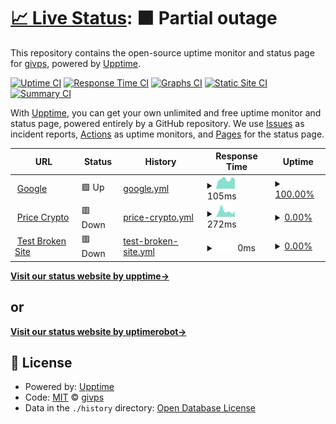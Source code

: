 # [📈 Live Status](https://status.givpn.my.id): <!--live status--> **🟧 Partial outage**

This repository contains the open-source uptime monitor and status page for [givps](https://status.givpn.my.id), powered by [Upptime](https://github.com/upptime/upptime).

[![Uptime CI](https://github.com/givps/upptime/workflows/Uptime%20CI/badge.svg)](https://github.com/givps/upptime/actions?query=workflow%3A%22Uptime+CI%22)
[![Response Time CI](https://github.com/givps/upptime/workflows/Response%20Time%20CI/badge.svg)](https://github.com/givps/upptime/actions?query=workflow%3A%22Response+Time+CI%22)
[![Graphs CI](https://github.com/givps/upptime/workflows/Graphs%20CI/badge.svg)](https://github.com/givps/upptime/actions?query=workflow%3A%22Graphs+CI%22)
[![Static Site CI](https://github.com/givps/upptime/workflows/Static%20Site%20CI/badge.svg)](https://github.com/givps/upptime/actions?query=workflow%3A%22Static+Site+CI%22)
[![Summary CI](https://github.com/givps/upptime/workflows/Summary%20CI/badge.svg)](https://github.com/givps/upptime/actions?query=workflow%3A%22Summary+CI%22)

With [Upptime](https://upptime.js.org), you can get your own unlimited and free uptime monitor and status page, powered entirely by a GitHub repository. We use [Issues](https://github.com/givps/upptime/issues) as incident reports, [Actions](https://github.com/givps/upptime/actions) as uptime monitors, and [Pages](https://status.givpn.my.id) for the status page.

<!--start: status pages-->
<!-- This summary is generated by Upptime (https://github.com/upptime/upptime) -->
<!-- Do not edit this manually, your changes will be overwritten -->
<!-- prettier-ignore -->
| URL | Status | History | Response Time | Uptime |
| --- | ------ | ------- | ------------- | ------ |
| <img alt="" src="https://icons.duckduckgo.com/ip3/google.com.ico" height="13"> [Google](https://google.com) | 🟩 Up | [google.yml](https://github.com/givps/upptime/commits/HEAD/history/google.yml) | <details><summary><img alt="Response time graph" src="./graphs/google/response-time-week.png" height="20"> 105ms</summary><br><a href="https://status.givpn.my.id/history/google"><img alt="Response time 192" src="https://img.shields.io/endpoint?url=https%3A%2F%2Fraw.githubusercontent.com%2Fgivps%2Fupptime%2FHEAD%2Fapi%2Fgoogle%2Fresponse-time.json"></a><br><a href="https://status.givpn.my.id/history/google"><img alt="24-hour response time 104" src="https://img.shields.io/endpoint?url=https%3A%2F%2Fraw.githubusercontent.com%2Fgivps%2Fupptime%2FHEAD%2Fapi%2Fgoogle%2Fresponse-time-day.json"></a><br><a href="https://status.givpn.my.id/history/google"><img alt="7-day response time 105" src="https://img.shields.io/endpoint?url=https%3A%2F%2Fraw.githubusercontent.com%2Fgivps%2Fupptime%2FHEAD%2Fapi%2Fgoogle%2Fresponse-time-week.json"></a><br><a href="https://status.givpn.my.id/history/google"><img alt="30-day response time 135" src="https://img.shields.io/endpoint?url=https%3A%2F%2Fraw.githubusercontent.com%2Fgivps%2Fupptime%2FHEAD%2Fapi%2Fgoogle%2Fresponse-time-month.json"></a><br><a href="https://status.givpn.my.id/history/google"><img alt="1-year response time 192" src="https://img.shields.io/endpoint?url=https%3A%2F%2Fraw.githubusercontent.com%2Fgivps%2Fupptime%2FHEAD%2Fapi%2Fgoogle%2Fresponse-time-year.json"></a></details> | <details><summary><a href="https://status.givpn.my.id/history/google">100.00%</a></summary><a href="https://status.givpn.my.id/history/google"><img alt="All-time uptime 100.00%" src="https://img.shields.io/endpoint?url=https%3A%2F%2Fraw.githubusercontent.com%2Fgivps%2Fupptime%2FHEAD%2Fapi%2Fgoogle%2Fuptime.json"></a><br><a href="https://status.givpn.my.id/history/google"><img alt="24-hour uptime 100.00%" src="https://img.shields.io/endpoint?url=https%3A%2F%2Fraw.githubusercontent.com%2Fgivps%2Fupptime%2FHEAD%2Fapi%2Fgoogle%2Fuptime-day.json"></a><br><a href="https://status.givpn.my.id/history/google"><img alt="7-day uptime 100.00%" src="https://img.shields.io/endpoint?url=https%3A%2F%2Fraw.githubusercontent.com%2Fgivps%2Fupptime%2FHEAD%2Fapi%2Fgoogle%2Fuptime-week.json"></a><br><a href="https://status.givpn.my.id/history/google"><img alt="30-day uptime 100.00%" src="https://img.shields.io/endpoint?url=https%3A%2F%2Fraw.githubusercontent.com%2Fgivps%2Fupptime%2FHEAD%2Fapi%2Fgoogle%2Fuptime-month.json"></a><br><a href="https://status.givpn.my.id/history/google"><img alt="1-year uptime 100.00%" src="https://img.shields.io/endpoint?url=https%3A%2F%2Fraw.githubusercontent.com%2Fgivps%2Fupptime%2FHEAD%2Fapi%2Fgoogle%2Fuptime-year.json"></a></details>
| <img alt="" src="https://icons.duckduckgo.com/ip3/crypto.givpn.my.id.ico" height="13"> [Price Crypto](https://crypto.givpn.my.id/) | 🟥 Down | [price-crypto.yml](https://github.com/givps/upptime/commits/HEAD/history/price-crypto.yml) | <details><summary><img alt="Response time graph" src="./graphs/price-crypto/response-time-week.png" height="20"> 272ms</summary><br><a href="https://status.givpn.my.id/history/price-crypto"><img alt="Response time 280" src="https://img.shields.io/endpoint?url=https%3A%2F%2Fraw.githubusercontent.com%2Fgivps%2Fupptime%2FHEAD%2Fapi%2Fprice-crypto%2Fresponse-time.json"></a><br><a href="https://status.givpn.my.id/history/price-crypto"><img alt="24-hour response time 262" src="https://img.shields.io/endpoint?url=https%3A%2F%2Fraw.githubusercontent.com%2Fgivps%2Fupptime%2FHEAD%2Fapi%2Fprice-crypto%2Fresponse-time-day.json"></a><br><a href="https://status.givpn.my.id/history/price-crypto"><img alt="7-day response time 272" src="https://img.shields.io/endpoint?url=https%3A%2F%2Fraw.githubusercontent.com%2Fgivps%2Fupptime%2FHEAD%2Fapi%2Fprice-crypto%2Fresponse-time-week.json"></a><br><a href="https://status.givpn.my.id/history/price-crypto"><img alt="30-day response time 224" src="https://img.shields.io/endpoint?url=https%3A%2F%2Fraw.githubusercontent.com%2Fgivps%2Fupptime%2FHEAD%2Fapi%2Fprice-crypto%2Fresponse-time-month.json"></a><br><a href="https://status.givpn.my.id/history/price-crypto"><img alt="1-year response time 280" src="https://img.shields.io/endpoint?url=https%3A%2F%2Fraw.githubusercontent.com%2Fgivps%2Fupptime%2FHEAD%2Fapi%2Fprice-crypto%2Fresponse-time-year.json"></a></details> | <details><summary><a href="https://status.givpn.my.id/history/price-crypto">0.00%</a></summary><a href="https://status.givpn.my.id/history/price-crypto"><img alt="All-time uptime 0.00%" src="https://img.shields.io/endpoint?url=https%3A%2F%2Fraw.githubusercontent.com%2Fgivps%2Fupptime%2FHEAD%2Fapi%2Fprice-crypto%2Fuptime.json"></a><br><a href="https://status.givpn.my.id/history/price-crypto"><img alt="24-hour uptime 0.00%" src="https://img.shields.io/endpoint?url=https%3A%2F%2Fraw.githubusercontent.com%2Fgivps%2Fupptime%2FHEAD%2Fapi%2Fprice-crypto%2Fuptime-day.json"></a><br><a href="https://status.givpn.my.id/history/price-crypto"><img alt="7-day uptime 0.00%" src="https://img.shields.io/endpoint?url=https%3A%2F%2Fraw.githubusercontent.com%2Fgivps%2Fupptime%2FHEAD%2Fapi%2Fprice-crypto%2Fuptime-week.json"></a><br><a href="https://status.givpn.my.id/history/price-crypto"><img alt="30-day uptime 0.00%" src="https://img.shields.io/endpoint?url=https%3A%2F%2Fraw.githubusercontent.com%2Fgivps%2Fupptime%2FHEAD%2Fapi%2Fprice-crypto%2Fuptime-month.json"></a><br><a href="https://status.givpn.my.id/history/price-crypto"><img alt="1-year uptime 0.00%" src="https://img.shields.io/endpoint?url=https%3A%2F%2Fraw.githubusercontent.com%2Fgivps%2Fupptime%2FHEAD%2Fapi%2Fprice-crypto%2Fuptime-year.json"></a></details>
| <img alt="" src="https://icons.duckduckgo.com/ip3/thissitedoesnotexist.koj.co.ico" height="13"> [Test Broken Site](https://thissitedoesnotexist.koj.co) | 🟥 Down | [test-broken-site.yml](https://github.com/givps/upptime/commits/HEAD/history/test-broken-site.yml) | <details><summary><img alt="Response time graph" src="./graphs/test-broken-site/response-time-week.png" height="20"> 0ms</summary><br><a href="https://status.givpn.my.id/history/test-broken-site"><img alt="Response time 0" src="https://img.shields.io/endpoint?url=https%3A%2F%2Fraw.githubusercontent.com%2Fgivps%2Fupptime%2FHEAD%2Fapi%2Ftest-broken-site%2Fresponse-time.json"></a><br><a href="https://status.givpn.my.id/history/test-broken-site"><img alt="24-hour response time 0" src="https://img.shields.io/endpoint?url=https%3A%2F%2Fraw.githubusercontent.com%2Fgivps%2Fupptime%2FHEAD%2Fapi%2Ftest-broken-site%2Fresponse-time-day.json"></a><br><a href="https://status.givpn.my.id/history/test-broken-site"><img alt="7-day response time 0" src="https://img.shields.io/endpoint?url=https%3A%2F%2Fraw.githubusercontent.com%2Fgivps%2Fupptime%2FHEAD%2Fapi%2Ftest-broken-site%2Fresponse-time-week.json"></a><br><a href="https://status.givpn.my.id/history/test-broken-site"><img alt="30-day response time 0" src="https://img.shields.io/endpoint?url=https%3A%2F%2Fraw.githubusercontent.com%2Fgivps%2Fupptime%2FHEAD%2Fapi%2Ftest-broken-site%2Fresponse-time-month.json"></a><br><a href="https://status.givpn.my.id/history/test-broken-site"><img alt="1-year response time 0" src="https://img.shields.io/endpoint?url=https%3A%2F%2Fraw.githubusercontent.com%2Fgivps%2Fupptime%2FHEAD%2Fapi%2Ftest-broken-site%2Fresponse-time-year.json"></a></details> | <details><summary><a href="https://status.givpn.my.id/history/test-broken-site">0.00%</a></summary><a href="https://status.givpn.my.id/history/test-broken-site"><img alt="All-time uptime 0.00%" src="https://img.shields.io/endpoint?url=https%3A%2F%2Fraw.githubusercontent.com%2Fgivps%2Fupptime%2FHEAD%2Fapi%2Ftest-broken-site%2Fuptime.json"></a><br><a href="https://status.givpn.my.id/history/test-broken-site"><img alt="24-hour uptime 0.00%" src="https://img.shields.io/endpoint?url=https%3A%2F%2Fraw.githubusercontent.com%2Fgivps%2Fupptime%2FHEAD%2Fapi%2Ftest-broken-site%2Fuptime-day.json"></a><br><a href="https://status.givpn.my.id/history/test-broken-site"><img alt="7-day uptime 0.00%" src="https://img.shields.io/endpoint?url=https%3A%2F%2Fraw.githubusercontent.com%2Fgivps%2Fupptime%2FHEAD%2Fapi%2Ftest-broken-site%2Fuptime-week.json"></a><br><a href="https://status.givpn.my.id/history/test-broken-site"><img alt="30-day uptime 0.00%" src="https://img.shields.io/endpoint?url=https%3A%2F%2Fraw.githubusercontent.com%2Fgivps%2Fupptime%2FHEAD%2Fapi%2Ftest-broken-site%2Fuptime-month.json"></a><br><a href="https://status.givpn.my.id/history/test-broken-site"><img alt="1-year uptime 0.00%" src="https://img.shields.io/endpoint?url=https%3A%2F%2Fraw.githubusercontent.com%2Fgivps%2Fupptime%2FHEAD%2Fapi%2Ftest-broken-site%2Fuptime-year.json"></a></details>

<!--end: status pages-->

[**Visit our status website by upptime→**](https://status.givpn.my.id)

## or

[**Visit our status website by uptimerobot→**](https://stats.uptimerobot.com/jwMlPilyGm)

## 📄 License

- Powered by: [Upptime](https://github.com/upptime/upptime)
- Code: [MIT](./LICENSE) © [givps](https://status.givpn.my.id)
- Data in the `./history` directory: [Open Database License](https://opendatacommons.org/licenses/odbl/1-0/)
